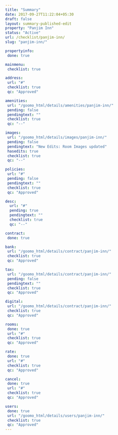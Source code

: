 ```yaml
---
title: "Summary"
date: 2017-09-27T11:22:04+05:30
draft: false
layout: summary-published-edit
property: "Panjim Inn"
status: "Active"
url: /checklist/panjim-inn/
slug: "panjim-inn/"

propertyinfo:
 done: true

mainmenu:
 checklist: true

address:
 url: "#"
 checklist: true
 qc: "Approved"

amenities:
 url: "/goomo_html/details/amenities/panjim-inn/"
 pending: false
 pendingtext: ""
 checklist: true
 qc: "--"

images:
 url: "/goomo_html/details/images/panjim-inn/"
 pending: false
 pendingtext: "New Edits: Room Images updated"
 hasedits: true
 checklist: true
 qc: "--"

policies:
 url: "#"
 pending: false
 pendingtext: ""
 checklist: true
 qc: "Approved"

desc:
  url: "#"
  pending: true
  pendingtext: ""
  checklist: true
  qc: "--"

contract:
 done: true

bank:
 url: "/goomo_html/details/contract/panjim-inn/"
 checklist: true
 qc: "Approved"

tax:
 url: "/goomo_html/details/contract/panjim-inn/"
 pending: false
 pendingtext: ""
 checklist: true
 qc: "Approved"

digital:
 url: "/goomo_html/details/contract/panjim-inn/"
 checklist: true
 qc: "Approved"

rooms:
 done: true
 url: "#"
 checklist: true
 qc: "Approved"

rate:
 done: true
 url: "#"
 checklist: true
 qc: "Approved"

cancel:
 done: true
 url: "#"
 checklist: true
 qc: "Approved"

users:
 done: true
 url: "/goomo_html/details/users/panjim-inn/"
 checklist: true
 qc: "Approved"
---
```


